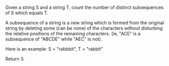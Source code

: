 
Given a string S and a string T, count the number of distinct subsequences of S which equals T.



A subsequence of a string is a new string which is formed from the original string by deleting some (can be none) of the characters without disturbing the relative positions of the remaining characters. (ie, "ACE" is a subsequence of "ABCDE" while "AEC" is not).



Here is an example:
S = "rabbbit", T = "rabbit"


Return 3.
